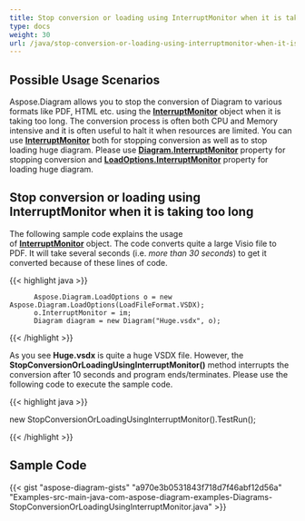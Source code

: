 ```yaml
---
title: Stop conversion or loading using InterruptMonitor when it is taking too long
type: docs
weight: 30
url: /java/stop-conversion-or-loading-using-interruptmonitor-when-it-is-taking-too-long/
---
```


## **Possible Usage Scenarios**

Aspose.Diagram allows you to stop the conversion of Diagram to various formats like PDF, HTML etc. using the [**InterruptMonitor**](https://apireference.aspose.com/diagram/java/com.aspose.diagram/InterruptMonitor) object when it is taking too long. The conversion process is often both CPU and Memory intensive and it is often useful to halt it when resources are limited. You can use [**InterruptMonitor**](https://apireference.aspose.com/diagram/java/com.aspose.diagram/InterruptMonitor) both for stopping conversion as well as to stop loading huge diagram. Please use [**Diagram.InterruptMonitor**](https://apireference.aspose.com/diagram/java/com.aspose.diagram/loadoptions#InterruptMonitor) property for stopping conversion and [**LoadOptions.InterruptMonitor**](https://apireference.aspose.com/diagram/java/aspose.diagram/loadoptions/properties/interruptmonitor) property for loading huge diagram.

## **Stop conversion or loading using InterruptMonitor when it is taking too long**

The following sample code explains the usage of [**InterruptMonitor**](https://apireference.aspose.com/diagram/java/com.aspose.diagram/InterruptMonitor) object. The code converts quite a large Visio file to PDF. It will take several seconds (i.e. *more than 30 seconds*) to get it converted because of these lines of code.

{{< highlight java >}}

	      Aspose.Diagram.LoadOptions o = new Aspose.Diagram.LoadOptions(LoadFileFormat.VSDX);
	      o.InterruptMonitor = im;
	      Diagram diagram = new Diagram("Huge.vsdx", o);

{{< /highlight >}}

As you see **Huge.vsdx** is quite a huge VSDX file. However, the **StopConversionOrLoadingUsingInterruptMonitor()** method interrupts the conversion after 10 seconds and program ends/terminates. Please use the following code to execute the sample code.

{{< highlight java >}}

 new StopConversionOrLoadingUsingInterruptMonitor().TestRun();

{{< /highlight >}}

## **Sample Code**
{{< gist "aspose-diagram-gists" "a970e3b0531843f718d7f46abf12d56a" "Examples-src-main-java-com-aspose-diagram-examples-Diagrams-StopConversionOrLoadingUsingInterruptMonitor.java" >}}
